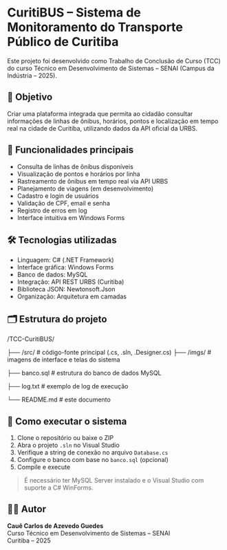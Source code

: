 # CuritiBUS – Sistema de Monitoramento do Transporte Público de Curitiba

Este projeto foi desenvolvido como Trabalho de Conclusão de Curso (TCC) do curso Técnico em Desenvolvimento de Sistemas – SENAI (Campus da Indústria – 2025).

## 🎯 Objetivo

Criar uma plataforma integrada que permita ao cidadão consultar informações de linhas de ônibus, horários, pontos e localização em tempo real na cidade de Curitiba, utilizando dados da API oficial da URBS.

## 🧩 Funcionalidades principais

- Consulta de linhas de ônibus disponíveis
- Visualização de pontos e horários por linha
- Rastreamento de ônibus em tempo real via API URBS
- Planejamento de viagens (em desenvolvimento)
- Cadastro e login de usuários
- Validação de CPF, email e senha
- Registro de erros em log
- Interface intuitiva em Windows Forms

## 🛠️ Tecnologias utilizadas

- Linguagem: C# (.NET Framework)
- Interface gráfica: Windows Forms
- Banco de dados: MySQL
- Integração: API REST URBS (Curitiba)
- Biblioteca JSON: Newtonsoft.Json
- Organização: Arquitetura em camadas

## 🗂️ Estrutura do projeto
/TCC-CuritiBUS/

├── /src/ # código-fonte principal (.cs, .sln, .Designer.cs)
├── /imgs/ # imagens de interface e telas do sistema

├── banco.sql # estrutura do banco de dados MySQL

├── log.txt # exemplo de log de execução

└── README.md # este documento

## 🚀 Como executar o sistema

1. Clone o repositório ou baixe o ZIP
2. Abra o projeto `.sln` no Visual Studio
3. Verifique a string de conexão no arquivo `Database.cs`
4. Configure o banco com base no `banco.sql` (opcional)
5. Compile e execute

> É necessário ter MySQL Server instalado e o Visual Studio com suporte a C# WinForms.

## 👨‍💻 Autor

**Cauê Carlos de Azevedo Guedes**  
Curso Técnico em Desenvolvimento de Sistemas – SENAI  
Curitiba – 2025
